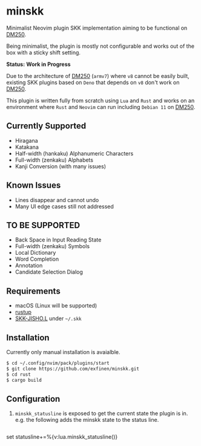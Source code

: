 # minskk

Minimalist Neovim plugin SKK implementation aiming to be functional on [DM250](https://www.kingjim.co.jp/pomera/dm250/).

Being minimalist, the plugin is mostly not configurable and works out of the box with a sticky shift setting.

**Status:** **Work in Progress**

Due to the architecture of [DM250](https://www.kingjim.co.jp/pomera/dm250/) (`armv7`) where `v8` cannot be easily built, existing SKK plugins based on `Deno` that depends on `v8` don't work on [DM250](https://www.kingjim.co.jp/pomera/dm250/).

This plugin is written fully from scratch using `Lua` and `Rust` and works on an environment where `Rust` and `Neovim` can run including `Debian 11` on [DM250](https://www.kingjim.co.jp/pomera/dm250/).

## Currently Supported
- Hiragana
- Katakana
- Half-width (hankaku) Alphanumeric Characters
- Full-width (zenkaku) Alphabets
- Kanji Conversion (with many issues)

## Known Issues
- Lines disappear and cannot undo
- Many UI edge cases still not addressed

## TO BE SUPPORTED
- Back Space in Input Reading State
- Full-width (zenkaku) Symbols
- Local Dictionary
- Word Completion
- Annotation
- Candidate Selection Dialog

## Requirements
- macOS (Linux will be supported)
- [rustup](https://rustup.rs/)
- [SKK-JISHO.L](http://openlab.jp/skk/dic/SKK-JISYO.L.gz) under `~/.skk`

## Installation
Currently only manual installation is avaialble.

```bash
$ cd ~/.config/nvim/pack/plugins/start
$ git clone https://github.com/exfinen/minskk.git
$ cd rust
$ cargo build
```

## Configuration
1. `minskk_statusline` is exposed to get the current state the plugin is in. e.g. the following adds the minskk state to the status line.

   ```vim
set statusline+=%{v:lua.minskk_statusline()}
   ```

